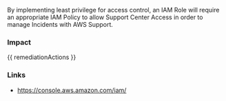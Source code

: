
By implementing least privilege for access control, an IAM Role will require an appropriate
IAM Policy to allow Support Center Access in order to manage Incidents with AWS Support.


### Impact
<!-- Add Impact here -->

<!-- DO NOT CHANGE -->
{{ remediationActions }}

### Links
- https://console.aws.amazon.com/iam/


